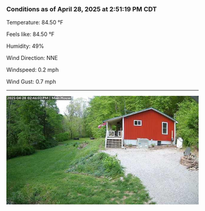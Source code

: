 ### Conditions as of April 28, 2025 at 2:51:19 PM CDT 

Temperature: 84.50 &deg;F

Feels like: 84.50 &deg;F

Humidity: 49%

Wind Direction: NNE

Windspeed: 0.2 mph

Wind Gust: 0.7 mph

---

<img src="./images/latest.jpeg"/>

